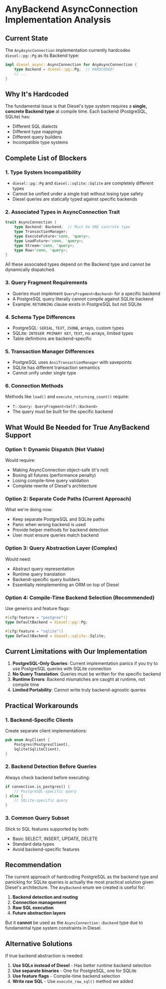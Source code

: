 # AnyBackend AsyncConnection Implementation Analysis

## Current State

The `AnyAsyncConnection` implementation currently hardcodes `diesel::pg::Pg` as its Backend type:

```rust
impl diesel_async::AsyncConnection for AnyAsyncConnection {
    type Backend = diesel::pg::Pg;  // HARDCODED!
    // ...
}
```

## Why It's Hardcoded

The fundamental issue is that Diesel's type system requires a **single, concrete Backend type** at compile time. Each backend (PostgreSQL, SQLite) has:
- Different SQL dialects
- Different type mappings  
- Different query builders
- Incompatible type systems

## Complete List of Blockers

### 1. **Type System Incompatibility**
- `diesel::pg::Pg` and `diesel::sqlite::Sqlite` are completely different types
- Cannot be unified under a single trait without losing type safety
- Diesel queries are statically typed against specific backends

### 2. **Associated Types in AsyncConnection Trait**
```rust
trait AsyncConnection {
    type Backend: Backend;  // Must be ONE concrete type
    type TransactionManager;
    type ExecuteFuture<'conn, 'query>;
    type LoadFuture<'conn, 'query>;
    type Stream<'conn, 'query>;
    type Row<'conn, 'query>;
}
```
All these associated types depend on the Backend type and cannot be dynamically dispatched.

### 3. **Query Fragment Requirements**
- Queries must implement `QueryFragment<Backend>` for a specific backend
- A PostgreSQL query literally cannot compile against SQLite backend
- Example: `RETURNING` clause exists in PostgreSQL but not SQLite

### 4. **Schema Type Differences**
- PostgreSQL: `SERIAL`, `TEXT`, `JSONB`, arrays, custom types
- SQLite: `INTEGER PRIMARY KEY`, `TEXT`, no arrays, limited types
- Table definitions are backend-specific

### 5. **Transaction Manager Differences**
- PostgreSQL uses `AnsiTransactionManager` with savepoints
- SQLite has different transaction semantics
- Cannot unify under single type

### 6. **Connection Methods**
Methods like `load()` and `execute_returning_count()` require:
- `T::Query: QueryFragment<Self::Backend>`
- The query must be built for the specific backend

## What Would Be Needed for True AnyBackend Support

### Option 1: Dynamic Dispatch (Not Viable)
Would require:
- Making AsyncConnection object-safe (it's not)
- Boxing all futures (performance penalty)
- Losing compile-time query validation
- Complete rewrite of Diesel's architecture

### Option 2: Separate Code Paths (Current Approach)
What we're doing now:
- Keep separate PostgreSQL and SQLite paths
- Panic when wrong backend is used
- Provide helper methods for backend detection
- User must ensure queries match backend

### Option 3: Query Abstraction Layer (Complex)
Would need:
- Abstract query representation
- Runtime query translation
- Backend-specific query builders
- Essentially reimplementing an ORM on top of Diesel

### Option 4: Compile-Time Backend Selection (Recommended)
Use generics and feature flags:
```rust
#[cfg(feature = "postgres")]
type DefaultBackend = diesel::pg::Pg;

#[cfg(feature = "sqlite")]
type DefaultBackend = diesel::sqlite::Sqlite;
```

## Current Limitations with Our Implementation

1. **PostgreSQL-Only Queries**: Current implementation panics if you try to use PostgreSQL queries with SQLite connection
2. **No Query Translation**: Queries must be written for the specific backend
3. **Runtime Errors**: Backend mismatches are caught at runtime, not compile time
4. **Limited Portability**: Cannot write truly backend-agnostic queries

## Practical Workarounds

### 1. Backend-Specific Clients
Create separate client implementations:
```rust
pub enum AnyClient {
    Postgres(PostgresClient),
    Sqlite(SqliteClient),
}
```

### 2. Backend Detection Before Queries
Always check backend before executing:
```rust
if connection.is_postgres() {
    // PostgreSQL-specific query
} else {
    // SQLite-specific query
}
```

### 3. Common Query Subset
Stick to SQL features supported by both:
- Basic SELECT, INSERT, UPDATE, DELETE
- Standard data types
- Avoid backend-specific features

## Recommendation

The current approach of hardcoding PostgreSQL as the backend type and panicking for SQLite queries is actually the most practical solution given Diesel's architecture. The `AnyBackend` enum we created is useful for:

1. **Backend detection and routing**
2. **Connection management**
3. **Raw SQL execution**
4. **Future abstraction layers**

But it **cannot** be used as the `AsyncConnection::Backend` type due to fundamental type system constraints in Diesel.

## Alternative Solutions

If true backend abstraction is needed:
1. **Use SQLx instead of Diesel** - Has better runtime backend selection
2. **Use separate binaries** - One for PostgreSQL, one for SQLite  
3. **Use feature flags** - Compile-time backend selection
4. **Write raw SQL** - Use `execute_raw_sql()` method we added